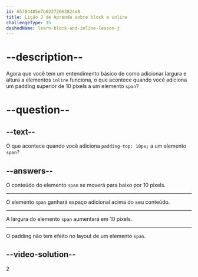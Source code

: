 ```yaml
---
id: 65704485e7b02272663824e8
title: Lição J de Aprenda sobre block e inline
challengeType: 15
dashedName: learn-block-and-inline-lesson-j
---
```


# --description--

Agora que você tem um entendimento básico de como adicionar largura e altura a elementos `inline` funciona, o que acontece quando você adiciona um padding superior de 10 pixels a um elemento `span`?

# --question--

## --text--

O que acontece quando você adiciona `padding-top: 10px;` a um elemento `span`?

## --answers--

O conteúdo do elemento `span` se moverá para baixo por 10 pixels.

---

O elemento `span` ganhará espaço adicional acima do seu conteúdo.

---

A largura do elemento `span` aumentará em 10 pixels.

---

O padding não tem efeito no layout de um elemento `span`.

## --video-solution--

2
